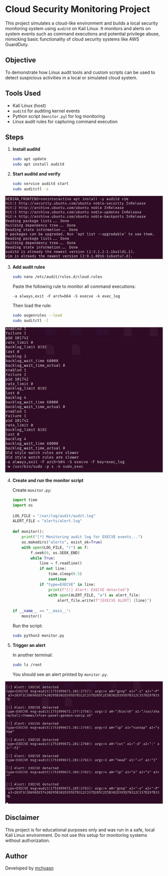 # Cloud Security Monitoring Project

This project simulates a cloud-like environment and builds a local security monitoring system using `auditd` on Kali Linux. It monitors and alerts on system events such as command executions and potential privilege abuse, mimicking basic functionality of cloud security systems like AWS GuardDuty.

## Objective

To demonstrate how Linux audit tools and custom scripts can be used to detect suspicious activities in a local or simulated cloud system.

## Tools Used

- Kali Linux (host)
- `auditd` for auditing kernel events
- Python script (`monitor.py`) for log monitoring
- Linux audit rules for capturing command execution

## Steps

1. **Install auditd**
   ```bash
   sudo apt update
   sudo apt install auditd
   ```

2. **Start auditd and verify**
   ```bash
   sudo service auditd start
   sudo auditctl -s
   ```
![Cloud Security Monitoring Dashboard](https://raw.githubusercontent.com/mchyasn/cyber-Projs-beginner-to-advanced/main/x_AdvancedProjects/cloud-security-monitor/screenshots/0.png)

3. **Add audit rules**
   ```bash
   sudo nano /etc/audit/rules.d/cloud.rules
   ```

   Paste the following rule to monitor all command executions:
   ```
   -a always,exit -F arch=b64 -S execve -k exec_log
   ```

   Then load the rule:
   ```bash
   sudo augenrules --load
   sudo auditctl -l
   ```
![Cloud Security Monitoring Dashboard](https://raw.githubusercontent.com/mchyasn/cyber-Projs-beginner-to-advanced/main/x_AdvancedProjects/cloud-security-monitor/screenshots/1.png)

4. **Create and run the monitor script**

   Create `monitor.py`:
   ```python
   import time
   import os

   LOG_FILE = "/var/log/audit/audit.log"
   ALERT_FILE = "alerts/alert.log"

   def monitor():
       print("[*] Monitoring audit log for EXECVE events...")
       os.makedirs("alerts", exist_ok=True)
       with open(LOG_FILE, "r") as f:
           f.seek(0, os.SEEK_END)
           while True:
               line = f.readline()
               if not line:
                   time.sleep(0.5)
                   continue
               if "type=EXECVE" in line:
                   print(f"[!] Alert: EXECVE detected")
                   with open(ALERT_FILE, "a") as alert_file:
                       alert_file.write(f"[EXECVE ALERT] {line}")

   if __name__ == "__main__":
       monitor()
   ```

   Run the script:
   ```bash
   sudo python3 monitor.py
   ```

5. **Trigger an alert**

   In another terminal:
   ```bash
   sudo ls /root
   ```

   You should see an alert printed by `monitor.py`.
   
![Cloud Security Monitoring Dashboard](https://raw.githubusercontent.com/mchyasn/cyber-Projs-beginner-to-advanced/main/x_AdvancedProjects/cloud-security-monitor/screenshots/2.png)

## Disclaimer

This project is for educational purposes only and was run in a safe, local Kali Linux environment. Do not use this setup for monitoring systems without authorization.

## Author

Developed by [mchyasn](https://github.com/mchyasn)
